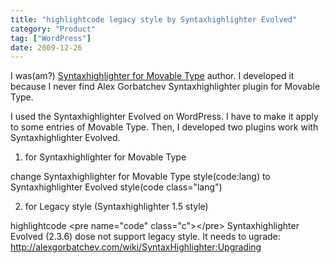 ```yaml
---
title: "highlightcode legacy style by Syntaxhighlighter Evolved"
category: "Product"
tag: ["WordPress"]
date: 2009-12-26
---
```

I was(am?) <a href="/portfolio/movabletype/syntaxhighlighter/">Syntaxhighlighter for Movable Type</a> author. I developed it because I never find Alex Gorbatchev Syntaxhighlighter plugin for Movable Type.

I used the Syntaxhighlighter Evolved on WordPress.  I have to make it apply to some entries of Movable Type. Then, I developed two plugins work with Syntaxhighlighter Evolved.

1) for Syntaxhighlighter for Movable Type

change Syntaxhighlighter for Movable Type style(code:lang) to Syntaxhighlighter Evolved style(code class="lang")

<script src="https://gist.github.com/253118.js?file=syntaxhighlighter-for-movable-type-to-evolved.php"></script>

2) for Legacy style (Syntaxhighlighter 1.5 style)

highlightcode &lt;pre name=&quot;code&quot; class=&quot;c&quot;&gt;&lt;/pre&gt;
Syntaxhighlighter Evolved (2.3.6) dose not support legacy style. It needs to ugrade:
<a href="http://alexgorbatchev.com/wiki/SyntaxHighlighter:Upgrading">http://alexgorbatchev.com/wiki/SyntaxHighlighter:Upgrading</a>

<script src="https://gist.github.com/263869.js?file=syntaxhighlighter-for-legacy.php"></script>



